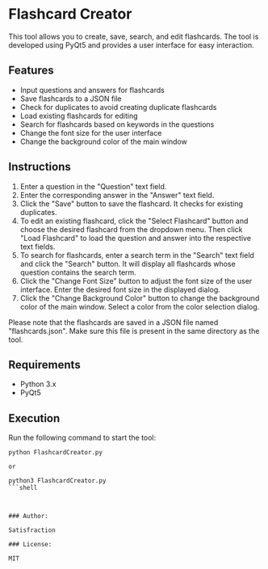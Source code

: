 # Flashcard Creator

This tool allows you to create, save, search, and edit flashcards. The tool is developed using PyQt5 and provides a user interface for easy interaction.

## Features

- Input questions and answers for flashcards
- Save flashcards to a JSON file
- Check for duplicates to avoid creating duplicate flashcards
- Load existing flashcards for editing
- Search for flashcards based on keywords in the questions
- Change the font size for the user interface
- Change the background color of the main window

## Instructions

1. Enter a question in the "Question" text field.
2. Enter the corresponding answer in the "Answer" text field.
3. Click the "Save" button to save the flashcard. It checks for existing duplicates.
4. To edit an existing flashcard, click the "Select Flashcard" button and choose the desired flashcard from the dropdown menu. Then click "Load Flashcard" to load the question and answer into the respective text fields.
5. To search for flashcards, enter a search term in the "Search" text field and click the "Search" button. It will display all flashcards whose question contains the search term.
6. Click the "Change Font Size" button to adjust the font size of the user interface. Enter the desired font size in the displayed dialog.
7. Click the "Change Background Color" button to change the background color of the main window. Select a color from the color selection dialog.

Please note that the flashcards are saved in a JSON file named "flashcards.json". Make sure this file is present in the same directory as the tool.

## Requirements

- Python 3.x
- PyQt5

## Execution

Run the following command to start the tool:

```shell
python FlashcardCreator.py

or

python3 FlashcardCreator.py
```shell



### Author: 

Satisfraction

### License: 

MIT
